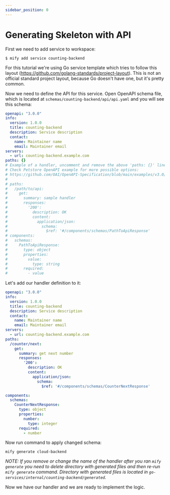 ```yaml
---
sidebar_position: 0
---
```


# Generating Skeleton with API

First we need to add service to workspace:
```
$ mify add service counting-backend
```

For this tutorial we're using Go service template which tries to follow this
layout (https://github.com/golang-standards/project-layout). This is not
an official standard project layout, because Go doesn't have one, but it's pretty common.

Now we need to define the API for this service. Open OpenAPI schema file, which
is located at `schemas/counting-backend/api/api.yaml` and you will see this
schema:

```yaml
openapi: "3.0.0"
info:
  version: 1.0.0
  title: counting-backend
  description: Service description
  contact:
    name: Maintainer name
    email: Maintainer email
servers:
  - url: counting-backend.example.com
paths: {}
# Example of a handler, uncomment and remove the above 'paths: {}' line.
# Check Petstore OpenAPI example for more possible options:
# https://github.com/OAI/OpenAPI-Specification/blob/main/examples/v3.0/petstore-expanded.yaml
#
# paths:
#   /path/to/api:
#     get:
#       summary: sample handler
#       responses:
#         '200':
#           description: OK
#           content:
#             application/json:
#               schema:
#                 $ref: '#/components/schemas/PathToApiResponse'
# components:
#   schemas:
#     PathToApiResponse:
#       type: object
#       properties:
#         value:
#           type: string
#       required:
#         - value
```

Let's add our handler definition to it:
```yaml
openapi: "3.0.0"
info:
  version: 1.0.0
  title: counting-backend
  description: Service description
  contact:
    name: Maintainer name
    email: Maintainer email
servers:
  - url: counting-backend.example.com
paths:
  /counter/next:
    get:
      summary: get next number
      responses:
        '200':
          description: OK
          content:
            application/json:
              schema:
                $ref: '#/components/schemas/CounterNextResponse'

components:
  schemas:
    CounterNextResponse:
      type: object
      properties:
        number:
          type: integer
      required:
        - number
```

Now run command to apply changed schema:

```
mify generate cloud-backend
```

*NOTE: If you remove or change the name of the handler after you ran `mify
generate` you need to delete directory with generated files and then re-run
`mify generate` command. Directory with generated files is located in
`go-services/internal/counting-backend/generated`.*

Now we have our handler and we are ready to implement the logic.
